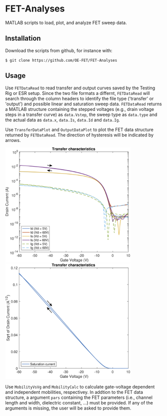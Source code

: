 # FET-Analyses

MATLAB scripts to load, plot, and analyze FET sweep data.

## Installation

Download the scripts from github, for instance with:
```
$ git clone https://github.com/OE-FET/FET-Analyses
```

## Usage
Use `FETDataRead` to read transfer and output curves saved by the Testing Rig or ESR setup. Since the two file formats a differnt, `FETDataRead` will search through the column headers to identify the file type ('transfer' or 'output') and possible linear and saturation sweep data. `FETDataRead` returns a MATLAB structure containing the stepped voltages (e.g., drain voltage steps in a transfer curve) as `data.Vstep`, the sweep type as `data.type` and the actual data as `data.x`, `data.Is`, `data.Id` and `data.Ig`.

Use `TransferDataPlot` and `OutputDataPlot` to plot the FET data structure returned by `FETDataRead`. The direction of hysteresis will be indicated by arrows.

<p float="centre">
  <img src="examples/transfer_plot_log.png" width="400" />
  <img src="examples/transfer_sqrt_log.png" width="400" /> 
</p>

Use `MobilityVsVg` and `MobilityCalc` to calculate gate-voltage dependent and independent mobilities, respectivey. In addtion to the FET data structure, a argument `pars` containing the FET parameters (i.e., channel length and width, dielectric constant, ...) must be provided. If any of the arguments is missing, the user will be asked to provide them.
